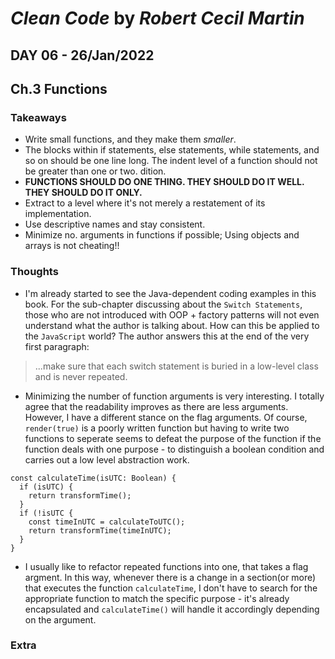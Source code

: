 # *Clean Code* by *Robert Cecil Martin*

## DAY 06 - 26/Jan/2022
## Ch.3 Functions

### Takeaways
- Write small functions, and they make them *smaller*.
- The blocks within if statements, else statements, while statements, and so on should be one line long. The indent level of a function should not be greater than one or two.
dition. 
- **FUNCTIONS SHOULD DO ONE THING. THEY SHOULD DO IT WELL. THEY SHOULD DO IT ONLY.**
- Extract to a level where it's not merely a restatement of its implementation.
- Use descriptive names and stay consistent.
- Minimize no. arguments in functions if possible; Using objects and arrays is not cheating!!

### Thoughts
- I'm already started to see the Java-dependent coding examples in this book. For the sub-chapter discussing about the `Switch Statements`, those who are not introduced with OOP + factory patterns will not even understand what the author is talking about. How can this be applied to the `JavaScript` world? The author answers this at the end of the very first paragraph:
> ...make sure that each switch statement is buried in a low-level class and is never repeated.
- Minimizing the number of function arguments is very interesting. I totally agree that the readability improves as there are less arguments. However, I have a different stance on the flag arguments. Of course, `render(true)` is a poorly written function but having to write two functions to seperate seems to defeat the purpose of the function if the function deals with one purpose - to distinguish a boolean condition and carries out a low level abstraction work.
```
const calculateTime(isUTC: Boolean) {
  if (isUTC) {
    return transformTime();
  }
  if (!isUTC {
    const timeInUTC = calculateToUTC();
    return transformTime(timeInUTC);
  }
}
```
- I usually like to refactor repeated functions into one, that takes a flag argment. In this way, whenever there is a change in a section(or more) that executes the function `calculateTime`, I don't have to search for the appropriate function to match the specific purpose - it's already encapsulated and `calculateTime()` will handle it accordingly depending on the argument.


### Extra
